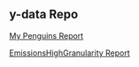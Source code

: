 ## y-data Repo

<a href="https://OkerekeChisom.github.io/ydata/YDATA Guins.html"> My Penguins Report </a>


<a href ="http://OkerekeChisom.github.io/ydata/YDATA EmissionsHighGranularity.html">EmissionsHighGranularity Report</a>
